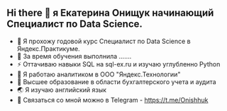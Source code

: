## Hi there 👋 я Екатерина Онищук начинающий Специалист по Data Science.
- 🔭 Я прохожу годовой курс Специалист по Data Science в Яндекс.Практикуме.
- 🌱 За время обучения выполнила .......
- ⚡ Оттачиваю навыки SQL на sql-ex.ru и изучаю углубленно Python
- 👯 Я работаю аналитиком в ООО "Яндекс.Технологии"
- 🤔 Высшее образование в области бухгалтерского учета и аудита
- 🌏 Я изучаю английский язык
- 💬 Связаться со мной можно в Telegram - https://t.me/Onishhuk
<!--
**katerinaonic/katerinaonic** is a ✨ _special_ ✨ repository because its `README.md` (this file) appears on your GitHub profile.

Here are some ideas to get you started:

- 🔭 Я прохожу годовой курс Специалист по Data Science в Яндекс.Практикуме.
- 🌱 За время обучения выполнила 
- ⚡ Оттачиваю навыки SQL на sql-ex.ru и изучаю углубленно Python
- 👯 Я работаю аналитиком в ООО "Яндекс.Технологии" 
- 🤔 I’m looking for help with ...
- 💬 Ask me about ...
- 📫 How to reach me: ...
- 😄 Pronouns: ...
- ⚡ Fun fact: ...
-->
